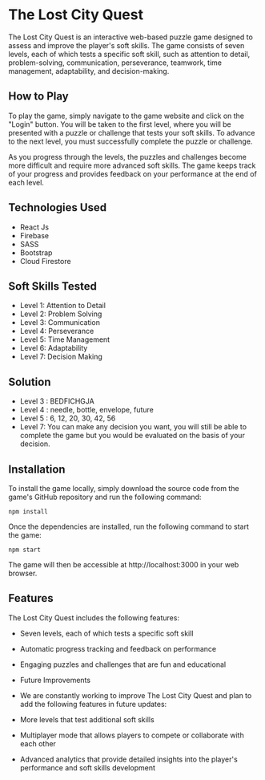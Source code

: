 # The Lost City Quest
The Lost City Quest is an interactive web-based puzzle game designed to assess and improve the player's soft skills. The game consists of seven levels, each of which tests a specific soft skill, such as attention to detail, problem-solving, communication, perseverance, teamwork, time management, adaptability, and decision-making.

## How to Play
To play the game, simply navigate to the game website and click on the "Login" button. You will be taken to the first level, where you will be presented with a puzzle or challenge that tests your soft skills. To advance to the next level, you must successfully complete the puzzle or challenge.

As you progress through the levels, the puzzles and challenges become more difficult and require more advanced soft skills. The game keeps track of your progress and provides feedback on your performance at the end of each level.

## Technologies Used
- React Js
- Firebase
- SASS
- Bootstrap
- Cloud Firestore

## Soft Skills Tested
- Level 1: Attention to Detail
- Level 2: Problem Solving
- Level 3: Communication
- Level 4: Perseverance
- Level 5: Time Management
- Level 6: Adaptability
- Level 7: Decision Making

## Solution
- Level 3 : BEDFICHGJA
- Level 4 : needle, bottle, envelope, future
- Level 5 : 6, 12, 20, 30, 42, 56
- Level 7: You can make any decision you want, you will still be able to complete the game but you would be evaluated on the basis of your decision.

## Installation
To install the game locally, simply download the source code from the game's GitHub repository and run the following command:

```
npm install
```
Once the dependencies are installed, run the following command to start the game:

```
npm start
```
The game will then be accessible at http://localhost:3000 in your web browser.

## Features
The Lost City Quest includes the following features:

- Seven levels, each of which tests a specific soft skill
- Automatic progress tracking and feedback on performance
- Engaging puzzles and challenges that are fun and educational
- Future Improvements
- We are constantly working to improve The Lost City Quest and plan to add the following features in future updates:

- More levels that test additional soft skills
- Multiplayer mode that allows players to compete or collaborate with each other
- Advanced analytics that provide detailed insights into the player's performance and soft skills development
